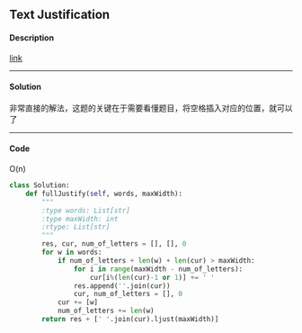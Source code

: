 ## Text Justification

#### Description

[link](https://leetcode.com/problems/text-justification)

---

#### Solution

非常直接的解法，这题的关键在于需要看懂题目，将空格插入对应的位置，就可以了

---

#### Code

O(n)

```python
class Solution:
    def fullJustify(self, words, maxWidth):
        """
        :type words: List[str]
        :type maxWidth: int
        :rtype: List[str]
        """
        res, cur, num_of_letters = [], [], 0
        for w in words:
            if num_of_letters + len(w) + len(cur) > maxWidth:
                for i in range(maxWidth - num_of_letters):
                    cur[i%(len(cur)-1 or 1)] += ' '
                res.append(''.join(cur))
                cur, num_of_letters = [], 0
            cur += [w]
            num_of_letters += len(w)
        return res + [' '.join(cur).ljust(maxWidth)]
```